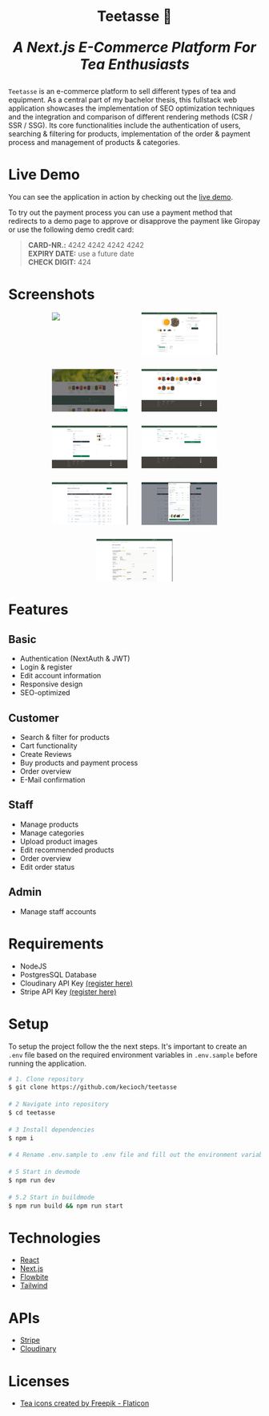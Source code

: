 <h1 align="center">
  Teetasse 🍵
  <p style="font-style: italic ">A Next.js E-Commerce Platform For Tea Enthusiasts</p>
</h1>

`Teetasse` is an e-commerce platform to sell different types of tea and equipment. As a central part of my bachelor thesis, this fullstack web application showcases the implementation of SEO optimization techniques and the integration and comparison of different rendering methods (CSR / SSR / SSG). Its core functionalities include the authentication of users, searching & filtering for products, implementation of the order & payment process and management of products & categories. 

# Live Demo

You can see the application in action by checking out the [live demo](https://teetasse.kevincioch.com).

To try out the payment process you can use a payment method that redirects to a demo page to approve or disapprove the payment like Giropay or use the following demo credit card:

> <b>CARD-NR.:</b> 4242 4242 4242 4242
> <br /><b>EXPIRY DATE:</b> use a future date
> <br /><b>CHECK DIGIT:</b> 424

# Screenshots

<div align="center" style="display: flex; justify-content: center; flex-wrap: wrap; gap: 2em">
  <img src="./static/screenshot-home.PNG" width="30%" />
  <img src="./static/screenshot-product.PNG" width="30%" />
  <img src="./static/screenshot-cart.PNG" width="30%" />
  <img src="./static/screenshot-catalog.PNG" width="30%" />
  <img src="./static/screenshot-checkout-1.PNG" width="30%" />
  <img src="./static/screenshot-checkout-2.PNG" width="30%" />
  <img src="./static/screenshot-management-products.PNG" width="30%" />
  <img src="./static/screenshot-management-products-edit.PNG" width="30%" />
  <img src="./static/screenshot-management-orders.PNG" width="30%" />
</div >

# Features

## Basic

- Authentication (NextAuth & JWT)
- Login & register
- Edit account information
- Responsive design
- SEO-optimized

## Customer

- Search & filter for products
- Cart functionality
- Create Reviews
- Buy products and payment process
- Order overview
- E-Mail confirmation

## Staff

- Manage products
- Manage categories
- Upload product images
- Edit recommended products
- Order overview
- Edit order status

## Admin

- Manage staff accounts

# Requirements

- NodeJS
- PostgresSQL Database
- Cloudinary API Key [(register here)](https://cloudinary.com/users/register_free)
- Stripe API Key [(register here)](https://dashboard.stripe.com/register)

# Setup

To setup the project follow the the next steps. It's important to create an `.env` file based on the required environment variables in `.env.sample` before running the application.

```bash
# 1. Clone repository
$ git clone https://github.com/kecioch/teetasse

# 2 Navigate into repository
$ cd teetasse

# 3 Install dependencies
$ npm i

# 4 Rename .env.sample to .env file and fill out the environment variables

# 5 Start in devmode
$ npm run dev

# 5.2 Start in buildmode
$ npm run build && npm run start
```

# Technologies

- [React](https://reactjs.org/)
- [Next.js](https://nextjs.org/)
- [Flowbite](https://flowbite.com/)
- [Tailwind](https://tailwindcss.com/)

# APIs

- [Stripe](https://stripe.com/)
- [Cloudinary](https://cloudinary.com/)

# Licenses
 - [Tea icons created by Freepik - Flaticon](https://www.flaticon.com/free-icons/tea)